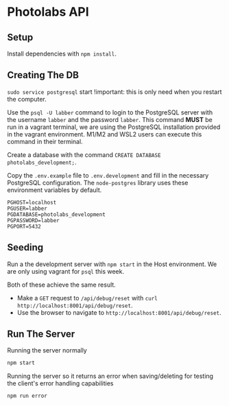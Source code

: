 # Photolabs API

## Setup

Install dependencies with `npm install`.

## Creating The DB
`sudo service postgresql` start !important: this is only need when you restart the computer.

Use the `psql -U labber` command to login to the PostgreSQL server with the username `labber`
and the password `labber`. This command **MUST** be run in a vagrant terminal, we are using the 
PostgreSQL installation provided in the vagrant environment. M1/M2 and WSL2 users can execute this
command in their terminal.

Create a database with the command `CREATE DATABASE photolabs_development;`.

Copy the `.env.example` file to `.env.development` and fill in the necessary PostgreSQL configuration. 
The `node-postgres` library uses these environment variables by default.

```
PGHOST=localhost
PGUSER=labber
PGDATABASE=photolabs_development
PGPASSWORD=labber
PGPORT=5432
```

## Seeding

Run a the development server with `npm start` in the Host environment. We are only using vagrant for `psql` this week.

Both of these achieve the same result.

- Make a `GET` request to `/api/debug/reset` with `curl http://localhost:8001/api/debug/reset`.
- Use the browser to navigate to `http://localhost:8001/api/debug/reset`.

## Run The Server

Running the server normally
```sh
npm start
```

Running the server so it returns an error when saving/deleting for testing the client's error handling capabilities
```sh
npm run error
```